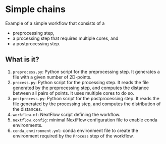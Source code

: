 # Simple chains

Example of a simple workflow that consists of a

* preprocessing step,
* a processing step that requires multiple cores, and
* a postprocessing step.


## What is it?

1. `preprocess.py`: Python script for the preprocessing step.  It generates a
   file with a given number of 2D-points.
1. `process.py`: Python script for the processing step.  It reads the file
   generated by the preprocessing step, and computes the distance between all
   pairs of points.  It uses multiple cores to do so.
1. `postprocess.py`: Python script for the postprocessing step.  It reads the
   file generated by the processing step, and computes the distribution of the
   distances.
1. `workflow.nf`: NextFlow script defining the workflow.
1. `nextflow.config`: minimal NextFlow configuration file to enable conda
   environments.
1. `conda_environment.yml`: conda environment file to create the environment
   required by the `Process` step of the workflow.
